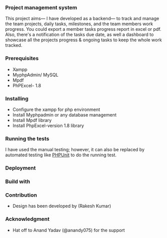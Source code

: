 ### Project management system
This project aims— I have developed as a backend— to track and manage the team projects, daily tasks, milestones, and the team members work progress. You could export a member tasks progress report in excel or pdf. Also, there's a notification of the tasks due date, as well a dashboard to showcase all the projects progress & ongoing tasks to keep the whole work tracked. 

### Prerequisites
- Xampp
- MyphpAdmin/ MySQL 
- Mpdf
- PhPExcel- 1.8

### Installing
- Configure the xampp for php environment 
- Install Myphpadmin or any database management 
- Install Mpdf library 
- Install PhpExcel-version 1.8 library

### Running the tests

I have used the manual testing; however, it can also be replaced by automated testing like [PHPUnit](https://phpunit.de/) to do the running test. 

### Deployment



### Build with



### Contribution 
- Design has been developed by (Rakesh Kumar)

### Acknowledgment
- Hat off to Anand Yadav (@anandy075) for the support 

